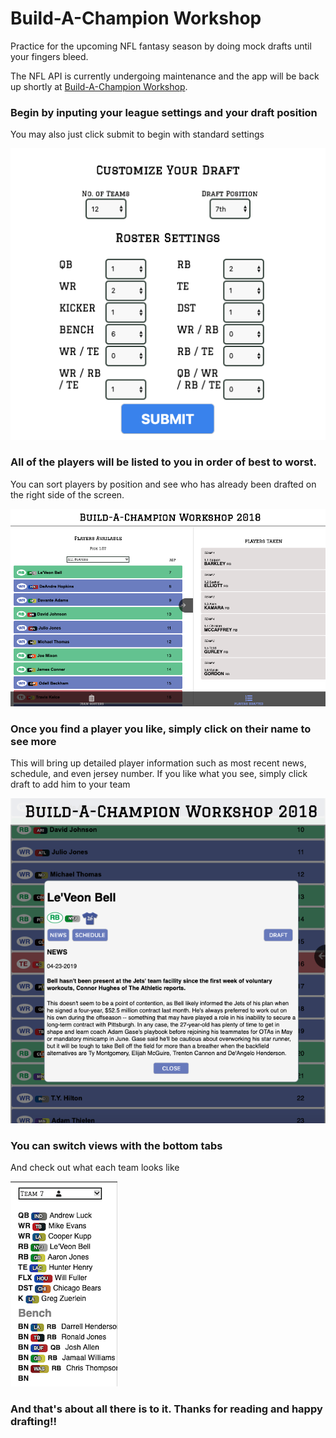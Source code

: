 # Build-A-Champion Workshop

Practice for the upcoming NFL fantasy season by doing mock drafts until your fingers bleed.

The NFL API is currently undergoing maintenance and the app will be back up shortly at [Build-A-Champion Workshop](https://romantic-yonath-4a367e.netlify.app/).

### Begin by inputing your league settings and your draft position

You may also just click submit to begin with standard settings

![League Settings Form](reduxFormPic.png)

### All of the players will be listed to you in order of best to worst.

You can sort players by position and see who has already been drafted on the right side of the screen.

![List of Players](playersListPic.png)

### Once you find a player you like, simply click on their name to see more

This will bring up detailed player information such as most recent news, schedule, and even jersey number. If you like what you see, simply click draft to add him to your team

![Detailed Player Info](playerInfo.png)

### You can switch views with the bottom tabs

And check out what each team looks like

![Team Rosters](roster.png)

### And that's about all there is to it. Thanks for reading and happy drafting!!
